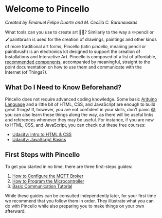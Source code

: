 # Welcome to Pincello

*Created by Emanuel Felipe Duarte and M. Cecília C. Baranauskas*

What tools can you use to create art 👨‍🎨? Similarly to the way a ✏️pencil or 🖌️paintbrush is used for the creation of drawings, paintings and other kinds of more traditional art forms, Pincello (latin *pincello*, meaning pencil or paintbrush) is an electronics kit designed to support the creation of Installations and Interactive Art. Pincello is composed of a list of affordable, [recommended components](components.md), accompanied by meaningful, straight to the point documentation on how to use them and communicate with the Internet (of Things?).

## What Do I Need to Know Beforehand?

Pincello does not require advanced coding knowledge. Some basic [Arduino Language](https://www.arduino.cc/en/Reference/HomePage) and a little bit of HTML, CSS, and JavaScript are enough to build great things! If, however, you are not confident in your skills, don't panic 😱, you can also learn those things along the way, as there will be useful links and references whenever they may be useful. For instance, if you are new to HTML, CSS, and JavaScript, you can check out these free courses:

- [Udacity: Intro to HTML & CSS](https://www.udacity.com/course/intro-to-html-and-css--ud304)
- [Udacity: JavaScript Basics](https://www.udacity.com/course/javascript-basics--ud804)

## First Steps with Pincello

To get you started in no time, there are three first-steps guides:

1. [How to Configure the MQTT Broker](fs-how-to-configure-the-mqtt-broker.md)
2. [How to Program the Microcontroller](fs-how-to-program-the-microcontroller.md)
3. [Basic Communication Tutorial](fs-basic-communication-tutorial.md)

While these guides can be consulted independently later, for your first time we recommend that you follow them in order. They illustrate what you can do with Pincello while also preparing you to make things on your own afterward.